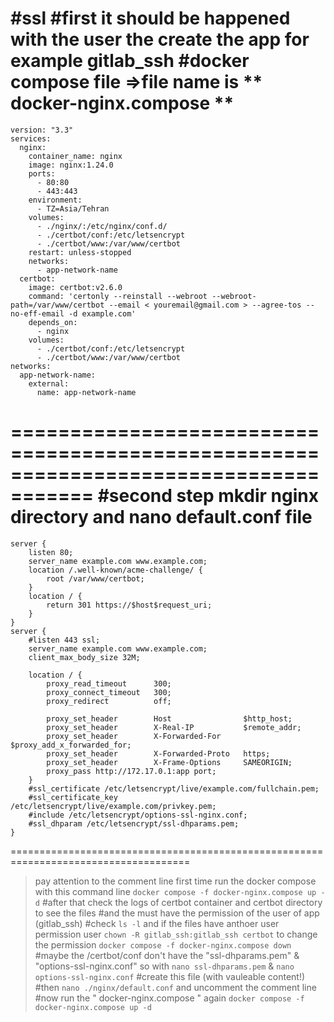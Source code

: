 #ssl
#first it should be happened with the user the create the app for example gitlab_ssh
#docker compose file =>file name is  ** docker-nginx.compose **
=====================================================================================
```
version: "3.3"
services:
  nginx:
    container_name: nginx
    image: nginx:1.24.0
    ports:
      - 80:80
      - 443:443
    environment:
      - TZ=Asia/Tehran
    volumes:
      - ./nginx/:/etc/nginx/conf.d/
      - ./certbot/conf:/etc/letsencrypt
      - ./certbot/www:/var/www/certbot
    restart: unless-stopped
    networks:
      - app-network-name
  certbot:
    image: certbot:v2.6.0
    command: 'certonly --reinstall --webroot --webroot-path=/var/www/certbot --email < youremail@gmail.com > --agree-tos --no-eff-email -d example.com'
    depends_on:
      - nginx
    volumes:
      - ./certbot/conf:/etc/letsencrypt
      - ./certbot/www:/var/www/certbot
networks:
  app-network-name:
    external:
      name: app-network-name
```
=====================================================================================
#second step mkdir nginx directory and nano default.conf file
=====================================================================================
```
server {
    listen 80;
    server_name example.com www.example.com;
    location /.well-known/acme-challenge/ {
        root /var/www/certbot;
    }
    location / {
        return 301 https://$host$request_uri;
    }
}
server {
    #listen 443 ssl;
    server_name example.com www.example.com;
    client_max_body_size 32M;

    location / {
        proxy_read_timeout      300;
        proxy_connect_timeout   300;
        proxy_redirect          off;

        proxy_set_header        Host                $http_host;
        proxy_set_header        X-Real-IP           $remote_addr;
        proxy_set_header        X-Forwarded-For     $proxy_add_x_forwarded_for;
        proxy_set_header        X-Forwarded-Proto   https;
        proxy_set_header        X-Frame-Options     SAMEORIGIN;
        proxy_pass http://172.17.0.1:app port;
    }
    #ssl_certificate /etc/letsencrypt/live/example.com/fullchain.pem;
    #ssl_certificate_key /etc/letsencrypt/live/example.com/privkey.pem;
    #include /etc/letsencrypt/options-ssl-nginx.conf;
    #ssl_dhparam /etc/letsencrypt/ssl-dhparams.pem;
}
```
=====================================================================================
> pay attention to the comment line
> first time run the docker compose with this command line
``` docker compose -f docker-nginx.compose up -d ```
#after that check the logs of certbot container and certbot directory to see the files 
#and the must have the permission of the user of app (gitlab_ssh)
#check ``` ls -l ``` and if the files have anthoer user permission user ``` chown -R gitlab_ssh:gitlab_ssh certbot ``` to change the permission
``` docker compose -f docker-nginx.compose down ```
#maybe the /certbot/conf don't have the "ssl-dhparams.pem" & "options-ssl-nginx.conf" so with ``` nano ssl-dhparams.pem ``` & ``` nano options-ssl-nginx.conf ```
#create this file (with vauleable content!)
#then ``` nano ./nginx/default.conf ``` and uncomment the comment line
#now run the " docker-nginx.compose " again
``` docker compose -f docker-nginx.compose up -d ```




